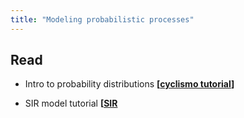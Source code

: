 ```yaml
---
title: "Modeling probabilistic processes"
---
```



## Read


- Intro to probability distributions **[[cyclismo tutorial](https://cyclismo.org/tutorial/R/probability.html)]**


- SIR model tutorial **[[SIR](https://rpubs.com/choisy/sir)**
